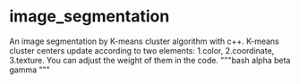 # image_segmentation
An image segmentation by K-means cluster algorithm with c++. K-means cluster centers update according to two elements: 1.color, 2.coordinate, 3.texture. You can adjust the weight of them in the code.
"""bash
alpha
beta
gamma
"""


